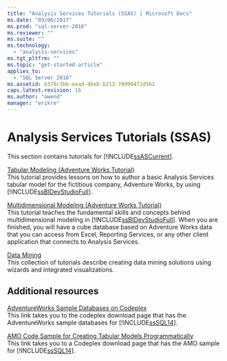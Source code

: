 ```yaml
---
title: "Analysis Services Tutorials (SSAS) | Microsoft Docs"
ms.date: "03/06/2017"
ms.prod: "sql-server-2016"
ms.reviewer: ""
ms.suite: ""
ms.technology: 
  - "analysis-services"
ms.tgt_pltfrm: ""
ms.topic: "get-started-article"
applies_to: 
  - "SQL Server 2016"
ms.assetid: b378c3bb-eead-46eb-b213-70d994f2d562
caps.latest.revision: 16
ms.author: "owend"
manager: "erikre"
---
```

# Analysis Services Tutorials (SSAS)
This section contains tutorials for [!INCLUDE[ssASCurrent](../../a9notintoc/includes/ssascurrent-md.md)].  
  
[Tabular Modeling &#40;Adventure Works Tutorial&#41;](../../analysis-services/tutorials/tabular-modeling-adventure-works-tutorial.md)  
This tutorial provides lessons on how to author a basic Analysis Services tabular model for the fictitious company, Adventure Works, by using [!INCLUDE[ssBIDevStudioFull](../../a9notintoc/includes/ssbidevstudiofull-md.md)].  
  
[Multidimensional Modeling &#40;Adventure Works Tutorial&#41;](../../analysis-services/tutorials/multidimensional-modeling-adventure-works-tutorial.md)  
This tutorial teaches the fundamental skills and concepts behind multidimensional modeling in [!INCLUDE[ssBIDevStudioFull](../../a9notintoc/includes/ssbidevstudiofull-md.md)]. When you are finished, you will have a cube database based on Adventure Works data that you can access from Excel, Reporting Services, or any other client application that connects to Analysis Services.  
  
[Data Mining](../../analysis-services/tutorials/data-mining-tutorials-analysis-services.md)  
This collection of tutorials describe creating data mining solutions using wizards and integrated visualizations.  
  
  
## Additional resources  
[AdventureWorks Sample Databases on Codeplex](http://go.microsoft.com/fwlink/?linkID=335807)  
This link takes you to the codeplex download page that has the AdventureWorks sample databases for [!INCLUDE[ssSQL14](../../a9notintoc/includes/sssql14-md.md)].  
  
[AMO Code Sample for Creating Tabular Models Programmatically](http://go.microsoft.com/fwlink/?linkID=221036)  
This link takes you to a Codeplex download page that has the AMO sample for [!INCLUDE[ssSQL14](../../a9notintoc/includes/sssql14-md.md)].  
  
  
  
